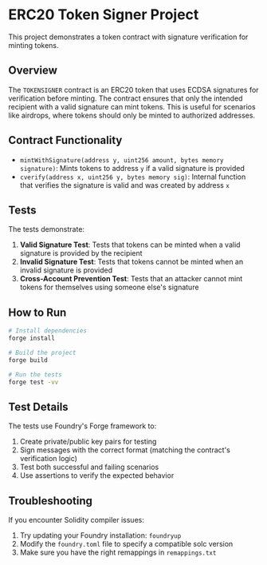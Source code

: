 # ERC20 Token Signer Project

This project demonstrates a token contract with signature verification for minting tokens.

## Overview

The `TOKENSIGNER` contract is an ERC20 token that uses ECDSA signatures for verification before minting. The contract ensures that only the intended recipient with a valid signature can mint tokens. This is useful for scenarios like airdrops, where tokens should only be minted to authorized addresses.

## Contract Functionality

- `mintWithSignature(address y, uint256 amount, bytes memory signature)`: Mints tokens to address `y` if a valid signature is provided
- `cverify(address x, uint256 y, bytes memory sig)`: Internal function that verifies the signature is valid and was created by address `x`

## Tests

The tests demonstrate:

1. **Valid Signature Test**: Tests that tokens can be minted when a valid signature is provided by the recipient
2. **Invalid Signature Test**: Tests that tokens cannot be minted when an invalid signature is provided
3. **Cross-Account Prevention Test**: Tests that an attacker cannot mint tokens for themselves using someone else's signature

## How to Run

```bash
# Install dependencies
forge install

# Build the project
forge build

# Run the tests
forge test -vv
```

## Test Details

The tests use Foundry's Forge framework to:

1. Create private/public key pairs for testing
2. Sign messages with the correct format (matching the contract's verification logic)
3. Test both successful and failing scenarios
4. Use assertions to verify the expected behavior

## Troubleshooting

If you encounter Solidity compiler issues:

1. Try updating your Foundry installation: `foundryup`
2. Modify the `foundry.toml` file to specify a compatible solc version
3. Make sure you have the right remappings in `remappings.txt`
